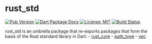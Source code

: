 # rust_std

[![Pub Version](https://img.shields.io/pub/v/rust_std.svg)](https://pub.dev/packages/rust_std)
[![Dart Package Docs](https://img.shields.io/badge/documentation-pub.dev-blue.svg)](https://pub.dev/documentation/rust_std/latest/)
[![License: MIT](https://img.shields.io/badge/license-MIT-purple.svg)](https://opensource.org/licenses/MIT)
[![Build Status](https://github.com/mcmah309/rust_std/actions/workflows/dart.yml/badge.svg)](https://github.com/mcmah309/rust_std/actions)

rust_std is an umbrella package that re-exports packages that form the basis of the Rust standard library in Dart:
    - [rust_core](https://github.com/mcmah309/rust_core)
    - [path_type](https://github.com/mcmah309/path_type)
    - [vec](https://github.com/mcmah309/vec)